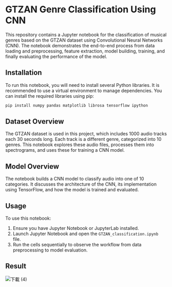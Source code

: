# GTZAN Genre Classification Using CNN

This repository contains a Jupyter notebook for the classification of musical genres based on the GTZAN dataset using Convolutional Neural Networks (CNN). The notebook demonstrates the end-to-end process from data loading and preprocessing, feature extraction, model building, training, and finally evaluating the performance of the model.

## Installation

To run this notebook, you will need to install several Python libraries. It is recommended to use a virtual environment to manage dependencies. You can install the required libraries using pip:

```bash
pip install numpy pandas matplotlib librosa tensorflow ipython
```

## Dataset Overview

The GTZAN dataset is used in this project, which includes 1000 audio tracks each 30 seconds long. Each track is a different genre, categorized into 10 genres. This notebook explores these audio files, processes them into spectrograms, and uses these for training a CNN model.

## Model Overview

The notebook builds a CNN model to classify audio into one of 10 categories. It discusses the architecture of the CNN, its implementation using TensorFlow, and how the model is trained and evaluated.

## Usage

To use this notebook:
1. Ensure you have Jupyter Notebook or JupyterLab installed.
2. Launch Jupyter Notebook and open the `GTZAN_classification.ipynb` file.
3. Run the cells sequentially to observe the workflow from data preprocessing to model evaluation.

## Result
![下載 (4)](https://github.com/Valerie-Fan/gtzan-audio-classification/assets/164007751/d86dd73f-8552-455d-b64f-db7d090db99b)
